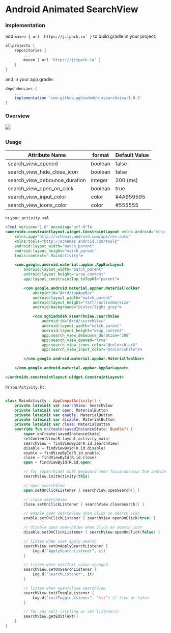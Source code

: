# Android Animated  SearchView

### Implementation
add `maven { url 'https://jitpack.io' }` to build.gradle in your project:
``` groovy
allprojects {
    repositories {
		...
        maven { url 'https://jitpack.io' }
    }
}
```
and in your app.gradle:
``` groovy
dependencies {
	...
	implementation 'com.github.aghiadodeh:xsearchview:1.0.3'
}
```


### Overview
![](https://s9.gifyu.com/images/ezgif-7-167945117de9.gif)

## 

### Usage
                    
Attribute Name | format | Default Value
------------- | ------------- | -------------
search_view_opened  | boolean | false
search_view_hide_close_icon  | boolean  | false
search_view_debounce_duration  | integer | 200 (ms)
search_view_open_on_click  | boolean  | true
search_view_input_color  | color | #4A959595
search_view_icons_color  | color  | #555555

in `your_activity.xml`
```xml
<?xml version="1.0" encoding="utf-8"?>
<androidx.constraintlayout.widget.ConstraintLayout xmlns:android="http://schemas.android.com/apk/res/android"
    xmlns:app="http://schemas.android.com/apk/res-auto"
    xmlns:tools="http://schemas.android.com/tools"
    android:layout_width="match_parent"
    android:layout_height="match_parent"
    tools:context=".MainActivity">

    <com.google.android.material.appbar.AppBarLayout
        android:layout_width="match_parent"
        android:layout_height="wrap_content"
        app:layout_constraintTop_toTopOf="parent">

        <com.google.android.material.appbar.MaterialToolbar
            android:id="@+id/topAppBar"
            android:layout_width="match_parent"
            android:layout_height="?attr/actionBarSize"
            android:background="@color/light_grey">

            <com.aghiadodeh.xsearchview.SearchView
                android:id="@+id/searchView"
                android:layout_width="match_parent"
                android:layout_height="wrap_content"
                app:search_view_debounce_duration="300"
                app:search_view_opened="true"
                app:search_view_icons_color="@color/black"
                app:search_view_input_color="@color/white"/>

        </com.google.android.material.appbar.MaterialToolbar>

    </com.google.android.material.appbar.AppBarLayout>

</androidx.constraintlayout.widget.ConstraintLayout>
```

in `YourActivity.kt`:
```kotlin

class MainActivity : AppCompatActivity() {
    private lateinit var searchView: SearchView
    private lateinit var open: MaterialButton
    private lateinit var enable: MaterialButton
    private lateinit var disable: MaterialButton
    private lateinit var close: MaterialButton
    override fun onCreate(savedInstanceState: Bundle?) {
        super.onCreate(savedInstanceState)
        setContentView(R.layout.activity_main)
        searchView = findViewById(R.id.searchView)
        disable = findViewById(R.id.disable)
        enable = findViewById(R.id.enable)
        close = findViewById(R.id.close)
        open = findViewById(R.id.open)

        // for (open/hide) soft keyboard when focus/unFocus the searchView
        searchView.initActivity(this)

        // open searchView
        open.setOnClickListener { searchView.openSearch() }

        // close searchView
        close.setOnClickListener { searchView.closeSearch() }

        // enable open searchView when click on search icon
        enable.setOnClickListener { searchView.openOnClick(true) }

        // disable open searchView when click on search icon
        disable.setOnClickListener { searchView.openOnClick(false) }

        // listen when user apply search
        searchView.setOnApplySearchListener {
            Log.d("ApplySearchListener", it)
        }

        // listen when editText value changed
        searchView.setOnSearchListener {
            Log.d("SearchListener", it)
        }

        // listen when open/close searchView
        searchView.initToggleListener {
            Log.d("initToggleListener", "$it") // true or false
        }

        // for any edit (styling or set listeners)
        searchView.getEditText()
    }
}
```
